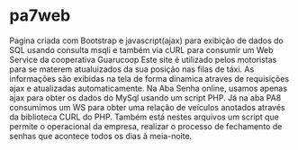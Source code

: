 # pa7web
Pagina criada com Bootstrap e javascript(ajax) para exibição de dados do SQL usando consulta msqli e também via cURL para consumir um Web Service da cooperativa Guarucoop
Este site é utilizado pelos motoristas para se materem atualuizados da sua posição nas filas de táxi. As informações são exibidas na tela de forma dinamica atraves de requisições
ajax e atualizadas automaticamente.
Na Aba Senha online, usamos apenas ajax para obter os dados do MySql usando um script PHP. Já na aba PA8 consumimos um WS para obter uma relação de veículos anotados
através da biblioteca CURL do PHP.
Também está nestes arquivos um script que permite o operacional da empresa, realizar o processo de fechamento de senhas que acontece todos os dias à meia-noite.

